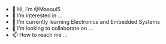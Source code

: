- 👋 Hi, I’m @Maaoui5
- 👀 I’m interested in ...
- 🌱 I’m currently learning Electronics and Embedded Systems 
- 💞️ I’m looking to collaborate on ...
- 📫 How to reach me ...

<!---
Maaoui5/Maaoui5 is a ✨ special ✨ repository because its `README.md` (this file) appears on your GitHub profile.
You can click the Preview link to take a look at your changes.
--->
